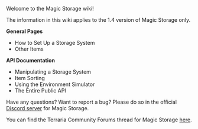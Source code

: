 Welcome to the Magic Storage wiki!

The information in this wiki applies to the 1.4 version of Magic Storage only.

**General Pages**
* How to Set Up a Storage System
* Other Items

**API Documentation**
* Manipulating a Storage System
* Item Sorting
* Using the Environment Simulator
* The Entire Public API

Have any questions?  Want to report a bug?  Please do so in the official [Discord server](https://discord.gg/FemPG7eev4) for Magic Storage.

You can find the Terraria Community Forums thread for Magic Storage [here](https://forums.terraria.org/index.php?threads/magic-storage.106520/).